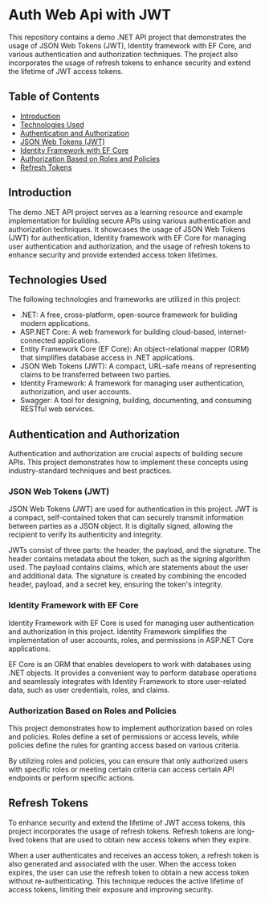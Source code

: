 # Auth Web Api with JWT

This repository contains a demo .NET API project that demonstrates the usage of JSON Web Tokens (JWT), Identity framework with EF Core, and various authentication and authorization techniques. The project also incorporates the usage of refresh tokens to enhance security and extend the lifetime of JWT access tokens.

## Table of Contents

- [Introduction](#introduction)
- [Technologies Used](#technologies-used)
- [Authentication and Authorization](#authentication-and-authorization)
- [JSON Web Tokens (JWT)](#json-web-tokens-jwt)
- [Identity Framework with EF Core](#identity-framework-with-ef-core)
- [Authorization Based on Roles and Policies](#authorization-based-on-roles-and-policies)
- [Refresh Tokens](#refresh-tokens)

## Introduction

The demo .NET API project serves as a learning resource and example implementation for building secure APIs using various authentication and authorization techniques. It showcases the usage of JSON Web Tokens (JWT) for authentication, Identity framework with EF Core for managing user authentication and authorization, and the usage of refresh tokens to enhance security and provide extended access token lifetimes.

## Technologies Used

The following technologies and frameworks are utilized in this project:

- .NET: A free, cross-platform, open-source framework for building modern applications.
- ASP.NET Core: A web framework for building cloud-based, internet-connected applications.
- Entity Framework Core (EF Core): An object-relational mapper (ORM) that simplifies database access in .NET applications.
- JSON Web Tokens (JWT): A compact, URL-safe means of representing claims to be transferred between two parties.
- Identity Framework: A framework for managing user authentication, authorization, and user accounts.
- Swagger: A tool for designing, building, documenting, and consuming RESTful web services.

## Authentication and Authorization

Authentication and authorization are crucial aspects of building secure APIs. This project demonstrates how to implement these concepts using industry-standard techniques and best practices.

### JSON Web Tokens (JWT)

JSON Web Tokens (JWT) are used for authentication in this project. JWT is a compact, self-contained token that can securely transmit information between parties as a JSON object. It is digitally signed, allowing the recipient to verify its authenticity and integrity.

JWTs consist of three parts: the header, the payload, and the signature. The header contains metadata about the token, such as the signing algorithm used. The payload contains claims, which are statements about the user and additional data. The signature is created by combining the encoded header, payload, and a secret key, ensuring the token's integrity.

### Identity Framework with EF Core

Identity Framework with EF Core is used for managing user authentication and authorization in this project. Identity Framework simplifies the implementation of user accounts, roles, and permissions in ASP.NET Core applications.

EF Core is an ORM that enables developers to work with databases using .NET objects. It provides a convenient way to perform database operations and seamlessly integrates with Identity Framework to store user-related data, such as user credentials, roles, and claims.

### Authorization Based on Roles and Policies

This project demonstrates how to implement authorization based on roles and policies. Roles define a set of permissions or access levels, while policies define the rules for granting access based on various criteria.

By utilizing roles and policies, you can ensure that only authorized users with specific roles or meeting certain criteria can access certain API endpoints or perform specific actions.

## Refresh Tokens

To enhance security and extend the lifetime of JWT access tokens, this project incorporates the usage of refresh tokens. Refresh tokens are long-lived tokens that are used to obtain new access tokens when they expire.

When a user authenticates and receives an access token, a refresh token is also generated and associated with the user. When the access token expires, the user can use the refresh token to obtain a new access token without re-authenticating. This technique reduces the active lifetime of access tokens, limiting their exposure and improving security.
